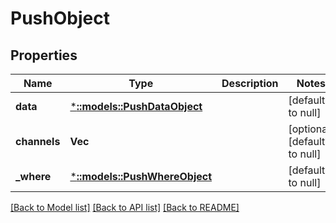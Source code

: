 # PushObject

## Properties
Name | Type | Description | Notes
------------ | ------------- | ------------- | -------------
**data** | [***::models::PushDataObject**](pushDataObject.md) |  | [default to null]
**channels** | **Vec<String>** |  | [optional] [default to null]
**_where** | [***::models::PushWhereObject**](pushWhereObject.md) |  | [default to null]

[[Back to Model list]](../README.md#documentation-for-models) [[Back to API list]](../README.md#documentation-for-api-endpoints) [[Back to README]](../README.md)


